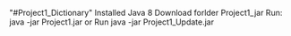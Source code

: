 "#Project1_Dictionary" 
Installed Java 8
Download forlder Project1_jar
Run: 	java -jar Project1.jar 
or Run java -jar Project1_Update.jar
